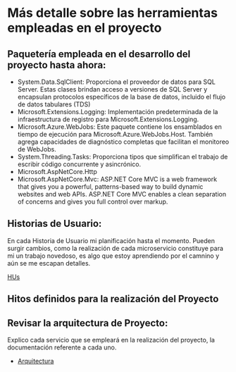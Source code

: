 # Más detalle sobre las herramientas empleadas en el proyecto

## Paquetería empleada en el desarrollo del proyecto hasta ahora:

- System.Data.SqlClient: Proporciona el proveedor de datos para SQL Server. Estas clases brindan acceso a versiones de SQL Server y encapsulan protocolos específicos de la base de datos, incluido el flujo de datos tabulares (TDS)
- Microsoft.Extensions.Logging: Implementación predeterminada de la infraestructura de registro para Microsoft.Extensions.Logging.
- Microsoft.Azure.WebJobs: Este paquete contiene los ensamblados en tiempo de ejecución para Microsoft.Azure.WebJobs.Host. También agrega capacidades de diagnóstico completas que facilitan el monitoreo de WebJobs.
- System.Threading.Tasks: Proporciona tipos que simplifican el trabajo de escribir código concurrente y asincrónico.
- Microsoft.AspNetCore.Http
- Microsoft.AspNetCore.Mvc: ASP.NET Core MVC is a web framework that gives you a powerful, patterns-based way to build dynamic websites and web APIs. ASP.NET Core MVC enables a clean separation of concerns and gives you full control over markup.

## Historias de Usuario:

En cada Historia de Usuario mi planificación hasta el momento. Pueden surgir cambios,  como la realización de cada microservicio constituye para mi un trabajo novedoso, es algo que estoy aprendiendo por el camnino y aún se me escapan detalles.

[HUs](https://github.com/ccvaillant1992/UniTradicional/blob/master/docs/HU-HistoriasUsuario.md)

## Hitos definidos para la realización del Proyecto


## Revisar la arquitectura de Proyecto:

Explico cada servicio que se empleará en la realización del proyecto, la documentación referente a cada uno. 

- [Arquitectura](https://github.com/ccvaillant1992/UniTradicional/blob/master/docs/ArquitecturaProyecto.md)

